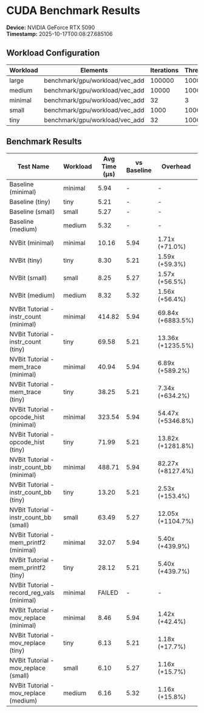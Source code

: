 
# CUDA Benchmark Results

**Device:** NVIDIA GeForce RTX 5090  
**Timestamp:** 2025-10-17T00:08:27.685106  

## Workload Configuration

| Workload | Elements | Iterations | Threads | Blocks |
|----------|----------|------------|---------|--------|
| large | benchmark/gpu/workload/vec_add | 100000 | 1000 | 512 |
| medium | benchmark/gpu/workload/vec_add | 10000 | 10000 | 256 |
| minimal | benchmark/gpu/workload/vec_add | 32 | 3 | 32 |
| small | benchmark/gpu/workload/vec_add | 1000 | 10000 | 256 |
| tiny | benchmark/gpu/workload/vec_add | 32 | 10000 | 32 |

## Benchmark Results

| Test Name | Workload | Avg Time (μs) | vs Baseline | Overhead |
|-----------|----------|---------------|-------------|----------|
| Baseline (minimal) | minimal | 5.94 | - | - |
| Baseline (tiny) | tiny | 5.21 | - | - |
| Baseline (small) | small | 5.27 | - | - |
| Baseline (medium) | medium | 5.32 | - | - |
| NVBit (minimal) | minimal | 10.16 | 5.94 | 1.71x (+71.0%) |
| NVBit (tiny) | tiny | 8.30 | 5.21 | 1.59x (+59.3%) |
| NVBit (small) | small | 8.25 | 5.27 | 1.57x (+56.5%) |
| NVBit (medium) | medium | 8.32 | 5.32 | 1.56x (+56.4%) |
| NVBit Tutorial - instr_count (minimal) | minimal | 414.82 | 5.94 | 69.84x (+6883.5%) |
| NVBit Tutorial - instr_count (tiny) | tiny | 69.58 | 5.21 | 13.36x (+1235.5%) |
| NVBit Tutorial - mem_trace (minimal) | minimal | 40.94 | 5.94 | 6.89x (+589.2%) |
| NVBit Tutorial - mem_trace (tiny) | tiny | 38.25 | 5.21 | 7.34x (+634.2%) |
| NVBit Tutorial - opcode_hist (minimal) | minimal | 323.54 | 5.94 | 54.47x (+5346.8%) |
| NVBit Tutorial - opcode_hist (tiny) | tiny | 71.99 | 5.21 | 13.82x (+1281.8%) |
| NVBit Tutorial - instr_count_bb (minimal) | minimal | 488.71 | 5.94 | 82.27x (+8127.4%) |
| NVBit Tutorial - instr_count_bb (tiny) | tiny | 13.20 | 5.21 | 2.53x (+153.4%) |
| NVBit Tutorial - instr_count_bb (small) | small | 63.49 | 5.27 | 12.05x (+1104.7%) |
| NVBit Tutorial - mem_printf2 (minimal) | minimal | 32.07 | 5.94 | 5.40x (+439.9%) |
| NVBit Tutorial - mem_printf2 (tiny) | tiny | 28.12 | 5.21 | 5.40x (+439.7%) |
| NVBit Tutorial - record_reg_vals (minimal) | minimal | FAILED | - | - |
| NVBit Tutorial - mov_replace (minimal) | minimal | 8.46 | 5.94 | 1.42x (+42.4%) |
| NVBit Tutorial - mov_replace (tiny) | tiny | 6.13 | 5.21 | 1.18x (+17.7%) |
| NVBit Tutorial - mov_replace (small) | small | 6.10 | 5.27 | 1.16x (+15.7%) |
| NVBit Tutorial - mov_replace (medium) | medium | 6.16 | 5.32 | 1.16x (+15.8%) |

